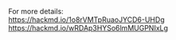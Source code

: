 For more details:  
https://hackmd.io/1o8rVMTpRuaoJYCD6-UHDg  
https://hackmd.io/wRDAp3HYSo6lmMUGPNIxLg  